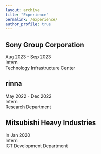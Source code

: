 ```yaml
---
layout: archive
title: "Experience"
permalink: /experience/
author_profile: true
---
```



## Sony Group Corporation
Aug 2023 - Sep 2023\
Intern\
Technology Infrastructure Center

## rinna
May 2022 - Dec 2022\
Intern\
Research Department 

## Mitsubishi Heavy Industries
In Jan 2020\
Intern\
ICT Development Department

